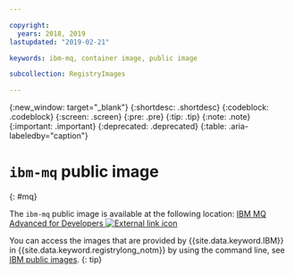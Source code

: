 ```yaml
---

copyright:
  years: 2018, 2019
lastupdated: "2019-02-21"

keywords: ibm-mq, container image, public image

subcollection: RegistryImages

---
```


{:new_window: target="_blank"}
{:shortdesc: .shortdesc}
{:codeblock: .codeblock}
{:screen: .screen}
{:pre: .pre}
{:tip: .tip}
{:note: .note}
{:important: .important}
{:deprecated: .deprecated}
{:table: .aria-labeledby="caption"}

# `ibm-mq` public image
{: #mq}

The `ibm-mq` public image is available at the following location: [IBM MQ Advanced for Developers ![External link icon](../../../icons/launch-glyph.svg "External link icon")](https://hub.docker.com/r/ibmcom/mq/)

You can access the images that are provided by {{site.data.keyword.IBM}} in {{site.data.keyword.registrylong_notm}} by using the command line, see [IBM public images](/docs/services/Registry?topic=registry-public_images#public_images).
{: tip}


